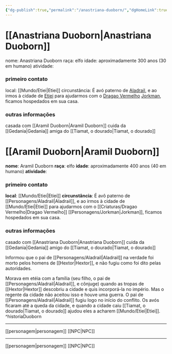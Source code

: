 ```yaml
---
{"dg-publish":true,"permalink":"/anastriana-duoborn/","dgHomeLink":true,"dgPassFrontmatter":false}
---
```



# [[Anastriana Duoborn|Anastriana Duoborn]]
nome: Anastriana Duoborn
raça: elfo
idade: aproximadamente 300 anos (30 em humano)
atividade:

### primeiro contato
local: [[Mundo/Etiei|Etiei]]
circunstância: É avó paterno de [Aladrail](app://obsidian.md/Aladrail), e ao irmos à cidade de [Etiei](app://obsidian.md/Etiei) para ajudarmos com o [Dragao Vermelho](app://obsidian.md/Dragao%20Vermelho) [Jorkman](app://obsidian.md/Jorkman), ficamos hospedados em sua casa.

### outras informações
casada com [[Aramil Duoborn|Aramil Duoborn]]
cuida da [[Gedania|Gedania]]
amiga do [[Tiamat, o dourado|Tiamat, o dourado]]


<div class="transclusion internal-embed is-loaded"><div class="markdown-embed">

<div class="markdown-embed-title">



</div>



# [[Aramil Duoborn|Aramil Duoborn]]
**nome**: Aramil Duoborn
**raça**: elfo
**idade**: aproximadamente 400 anos (40 em humano)
**atividade**:

### primeiro contato
**local**: [[Mundo/Etiei|Etiei]]
**circunstância**: É avô paterno de [[Personagens/Aladrail|Aladrail]], e ao irmos à cidade de [[Mundo/Etiei|Etiei]] para ajudarmos com o [[Criaturas/Dragao Vermelho|Dragao Vermelho]] [[Personagens/Jorkman|Jorkman]], ficamos hospedados em sua casa.

### outras informações
casado com [[Anastriana Duoborn|Anastriana Duoborn]]
cuida da [[Gedania|Gedania]]
amigo do [[Tiamat, o dourado|Tiamat, o dourado]]

Informou que o pai de [[Personagens/Aladrail|Aladrail]] na verdade foi morto pelos homens de [[Hextor|Hextor]], e não fugiu como foi dito pelas autoridades.

 Morava em etéia com a família (seu filho, o pai de [[Personagens/Aladrail|Aladrail]], e cônjuge) quando as tropas de [[Hextor|Hextor]] descobriu a cidade e quis incorporá-la no império. Mas o regente da cidade não aceitou isso e houve uma guerra. O pai de [[Personagens/Aladrail|Aladrail]] fugiu logo no início do conflito. Os avós ficaram até a queda da cidade, e quando a cidade caiu [[Tiamat, o dourado|Tiamat, o dourado]] ajudou eles a acharem [[Mundo/Etiei|Etiei]]. ^historiaDuoborn


---
[[personagem|personagem]] [[NPC|NPC]] 


</div></div>


---
[[personagem|personagem]] [[NPC|NPC]] 

